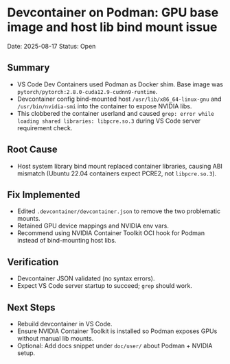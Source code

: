 # Devcontainer on Podman: GPU base image and host lib bind mount issue

Date: 2025-08-17
Status: Open

## Summary
- VS Code Dev Containers used Podman as Docker shim. Base image was `pytorch/pytorch:2.8.0-cuda12.9-cudnn9-runtime`.
- Devcontainer config bind-mounted host `/usr/lib/x86_64-linux-gnu` and `/usr/bin/nvidia-smi` into the container to expose NVIDIA libs.
- This clobbered the container userland and caused `grep: error while loading shared libraries: libpcre.so.3` during VS Code server requirement check.

## Root Cause
- Host system library bind mount replaced container libraries, causing ABI mismatch (Ubuntu 22.04 containers expect PCRE2, not `libpcre.so.3`).

## Fix Implemented
- Edited `.devcontainer/devcontainer.json` to remove the two problematic mounts.
- Retained GPU device mappings and NVIDIA env vars.
- Recommend using NVIDIA Container Toolkit OCI hook for Podman instead of bind-mounting host libs.

## Verification
- Devcontainer JSON validated (no syntax errors).
- Expect VS Code server startup to succeed; `grep` should work.

## Next Steps
- Rebuild devcontainer in VS Code.
- Ensure NVIDIA Container Toolkit is installed so Podman exposes GPUs without manual lib mounts.
- Optional: Add docs snippet under `doc/user/` about Podman + NVIDIA setup.
